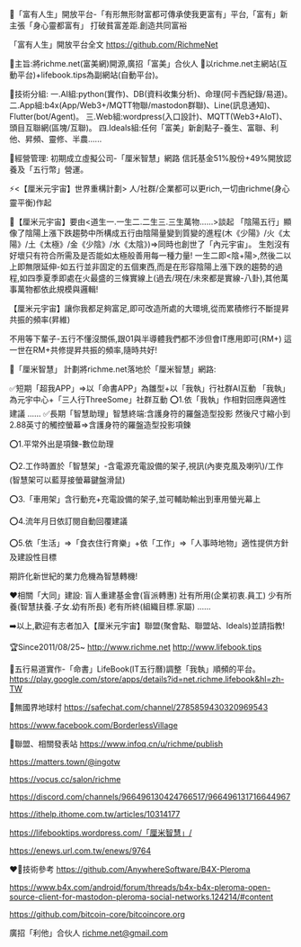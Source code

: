 👀「富有人生」開放平台-「有形無形財富都可傳承使我更富有」平台,「富有」新主張「身心靈都富有」
打破貧富差距.創造共同富裕

「富有人生」開放平台全文
 https://github.com/RichmeNet

👋主旨:將richme.net(富美網)開源,廣招「富美」合伙人
👀以richme.net主網站(互動平台)+lifebook.tips為副網站(自動平台)。

🌱技術分組:
一.AI組:python(實作)、DB(資料收集分析)、命理(阿卡西紀錄/易道)。
二.App組:b4x(App/Web3+/MQTT物聯/mastodon群聯)、Line(訊息通知)、Flutter(bot/Agent)。
三.Web組:wordpress(入口設計)、MQTT(Web3+AIoT)、頭目互聯網(區塊/互聯)。
四.Ideals組:任何「富美」新創點子-養生、富聯、利他、昇頻、靈修、半農......

💞️經營管理:
初期成立虛擬公司-「厘米智慧」網路
信託基金51%股份+49%開放認養及「五行幣」營運。

⚡<【厘米元宇宙】世界重構計劃>
人/社群/企業都可以更rich,一切由richme(身心靈平衡)作起

🌱【厘米元宇宙】要由<道生一.一生二.二生三.三生萬物......>談起
「陰陽五行」顯像了陰陽上漲下跌趨勢中所構成五行由陰陽量變到質變的進程(木《少陽》/火《太陽》/土《太極》/金《少陰》/水《太陰》)=>同時也創世了「內元宇宙」。
生剋沒有好壞只有符合所需及是否能如太極般善用每一種力量!
一生二即<陰+陽>,然後二以上即無限延伸-如五行並非固定的五個東西,而是在形容陰陽上漲下跌的趨勢的過程,如四季夏季即處在火最盛的三條實線上(過去/現在/未來都是實線-八卦),其他萬事萬物都依此規模與邏輯!

【厘米元宇宙】讓你我都足夠富足,即可改造所處的大環境,從而累積修行不斷提昇共振的頻率(昇維)

不用等下輩子-五行不懂沒關係,跟01與半導體我們都不涉但會IT應用即可(RM+)
這一世在RM+共修提昇共振的頻率,隨時共好!

🌱「厘米智慧」
計劃將richme.net落地於「厘米智慧」網路: 

✅短期「超我APP」=>以「命書APP」為雛型+以「我執」行社群AI互動
「我執」為元宇中心+「三人行ThreeSome」社群互動
⭕1.依「我執」作相對回應與適性建議
......
✅長期「智慧助理」智慧終端:含護身符的羅盤造型投影
然後尺寸縮小到2.88英寸的觸控螢幕=>含護身符的羅盤造型投影項鍊

⭕1.平常外出是項鍊-數位助理

⭕2.工作時置於「智慧架」-含電源充電設備的架子,視訊(內麥克風及喇叭)/工作(智慧架可以藍芽接螢幕鍵盤滑鼠)

⭕3.「車用架」含行動充+充電設備的架子,並可輔助輸出到車用螢光幕上

⭕4.流年月日依訂閱自動回覆建議

⭕5.依「生活」=>「食衣住行育樂」+依「工作」=>「人事時地物」適性提供方針及建設性目標

期許化新世紀的業力危機為智慧轉機!

❤️‍相關「大同」建設:
盲人重建基金會(盲派轉惠)
壯有所用(企業初衷.員工)
少有所養(智慧扶養.子女.幼有所長)
老有所終(組織目標.家屬)
......

➡️以上,歡迎有志者加入【厘米元宇宙】聯盟(聚會點、聯盟站、Ideals)並請指教!

🏆Since2011/08/25~ 
http://www.richme.net
http://www.lifebook.tips

🎉五行易道實作-「命書」LifeBook(IT五行曆)調整「我執」順頻的平台。
https://play.google.com/store/apps/details?id=net.richme.lifebook&hl=zh-TW

🎈無國界地球村
https://safechat.com/channel/2785859430320969543

https://www.facebook.com/BorderlessVillage

🎁聯盟、相關發表站
https://www.infoq.cn/u/richme/publish

https://matters.town/@ingotw

https://vocus.cc/salon/richme

https://discord.com/channels/966496130424766517/966496131716644967

https://ithelp.ithome.com.tw/articles/10314177

https://lifebooktips.wordpress.com/「厘米智慧」/

https://enews.url.com.tw/enews/9764

❤️‍💥技術參考
https://github.com/AnywhereSoftware/B4X-Pleroma

https://www.b4x.com/android/forum/threads/b4x-b4x-pleroma-open-source-client-for-mastodon-pleroma-social-networks.124214/#content

https://github.com/bitcoin-core/bitcoincore.org


廣招「利他」合伙人
richme.net@gmail.com


<!---
RichmeNet/RichmeNet is a ✨ special ✨ repository because its `README.md` (this file) appears on your GitHub profile.
You can click the Preview link to take a look at your changes.
--->
